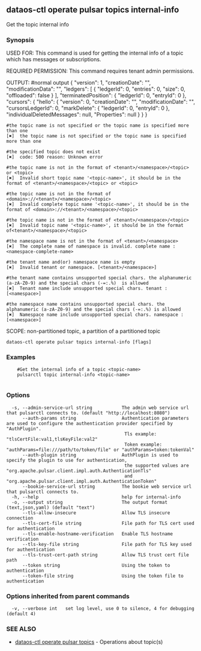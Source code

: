 ## dataos-ctl operate pulsar topics internal-info

Get the topic internal info

### Synopsis

USED FOR:
    This command is used for getting the internal info of a topic which has messages or subscriptions.

REQUIRED PERMISSION:
    This command requires tenant admin permissions.

OUTPUT:
    #normal output
    {
      "version": 1,
      "creationDate": "",
      "modificationData": "",
      "ledgers": [
        {
          "ledgerId": 0,
          "entries": 0,
          "size": 0,
          "offloaded": false
        }
      ],
      "terminatedPosition": {
        "ledgerId": 0,
        "entryId": 0
      },
      "cursors": {
        "hello": {
          "version": 0,
          "creationDate": "",
          "modificationDate": "",
          "cursorsLedgerId": 0,
          "markDelete": {
            "ledgerId": 0,
            "entryId": 0
          },
          "individualDeletedMessages": null,
          "Properties": null
        }
      }
    }
    

    #the topic name is not specified or the topic name is specified more than one
    [✖]  the topic name is not specified or the topic name is specified more than one

    #the specified topic does not exist
    [✖]  code: 500 reason: Unknown error

    #the topic name is not in the format of <tenant>/<namespace>/<topic> or <topic>
    [✖]  Invalid short topic name '<topic-name>', it should be in the format of <tenant>/<namespace>/<topic> or <topic>

    #the topic name is not in the format of <domain>://<tenant>/<namespace>/<topic>
    [✖]  Invalid complete topic name '<topic-name>', it should be in the format of <domain>://<tenant>/<namespace>/<topic>

    #the topic name is not in the format of <tenant>/<namespace>/<topic>
    [✖]  Invalid topic name '<topic-name>', it should be in the format of<tenant>/<namespace>/<topic>

    #the namespace name is not in the format of <tenant>/<namespace>
    [✖]  The complete name of namespace is invalid. complete name : <namespace-complete-name>

    #the tenant name and(or) namespace name is empty
    [✖]  Invalid tenant or namespace. [<tenant>/<namespace>]

    #the tenant name contains unsupported special chars. the alphanumeric (a-zA-Z0-9) and the special chars (-=:.%)  is allowed
    [✖]  Tenant name include unsupported special chars. tenant : [<namespace>]

    #the namespace name contains unsupported special chars. the  alphanumeric (a-zA-Z0-9) and the special chars (-=:.%) is allowed
    [✖]  Namespace name include unsupported special chars. namespace : [<namespace>]

SCOPE:
    non-partitioned topic, a partition of a partitioned topic



```
dataos-ctl operate pulsar topics internal-info [flags]
```

### Examples

```
    #Get the internal info of a topic <topic-name>
    pulsarctl topic internal-info <topic-name>


```

### Options

```
  -s, --admin-service-url string           The admin web service url that pulsarctl connects to. (default "http://localhost:8080")
      --auth-params string                 Authentication parameters are used to configure the authentication provider specified by "AuthPlugin".
                                            Tls example: "tlsCertFile:val1,tlsKeyFile:val2"
                                            Token example: "authParams=file:///path/to/token/file" or "authParams=token:tokenVal"
      --auth-plugin string                 AuthPlugin is used to specify the plugin to use for authentication,
                                            the supported values are "org.apache.pulsar.client.impl.auth.AuthenticationTls"
                                            and "org.apache.pulsar.client.impl.auth.AuthenticationToken"
      --bookie-service-url string          The bookie web service url that pulsarctl connects to.
  -h, --help                               help for internal-info
  -o, --output string                      The output format (text,json,yaml) (default "text")
      --tls-allow-insecure                 Allow TLS insecure connection
      --tls-cert-file string               File path for TLS cert used for authentication
      --tls-enable-hostname-verification   Enable TLS hostname verification
      --tls-key-file string                File path for TLS key used for authentication
      --tls-trust-cert-path string         Allow TLS trust cert file path
      --token string                       Using the token to authentication
      --token-file string                  Using the token file to authentication
```

### Options inherited from parent commands

```
  -v, --verbose int   set log level, use 0 to silence, 4 for debugging (default 4)
```

### SEE ALSO

* [dataos-ctl operate pulsar topics](dataos-ctl_operate_pulsar_topics.md)	 - Operations about topic(s)

